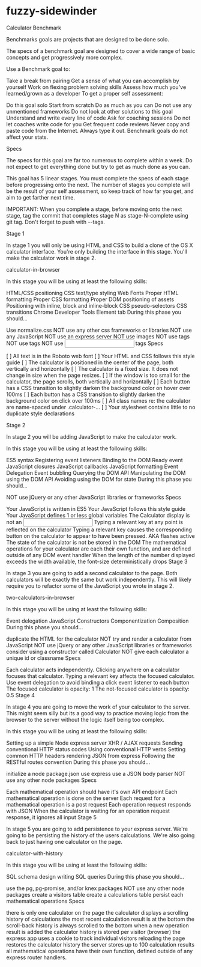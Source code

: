 # fuzzy-sidewinder

Calculator Benchmark

Benchmarks goals are projects that are designed to be done solo.

The specs of a benchmark goal are designed to cover a wide range of basic concepts and get progressively more complex.

Use a Benchmark goal to:

Take a break from pairing
Get a sense of what you can accomplish by yourself
Work on flexing problem solving skills
Assess how much you've learned/grown as a developer
To get a proper self assessment:

Do this goal solo
Start from scratch
Do as much as you can
Do not use any unmentioned frameworks
Do not look at other solutions to this goal
Understand and write every line of code
Ask for coaching sessions
Do not let coaches write code for you
Get frequent code reviews
Never copy and paste code from the Internet. Always type it out.
Benchmark goals do not affect your stats.

Specs

The specs for this goal are far too numerous to complete within a week. Do not expect to get everything done but try to get as much done as you can.

This goal has 5 linear stages. You must complete the specs of each stage before progressing onto the next. The number of stages you complete will be the result of your self assessment, so keep track of how far you get, and aim to get farther next time.

IMPORTANT: When you complete a stage, before moving onto the next stage, tag the commit that completes stage N as stage-N-complete using git tag. Don't forget to push with --tags.

Stage 1

In stage 1 you will only be using HTML and CSS to build a clone of the OS X calculator interface. You're only building the interface in this stage. You'll make the calculator work in stage 2.

calculator-in-browser

In this stage you will be using at least the following skills:

HTML/CSS positioning
CSS text/type styling
Web Fonts
Proper HTML formatting
Proper CSS formatting
Proper DOM positioning of assets
Positioning with inline, block and inline-block
CSS pseudo-selectors
CSS transitions
Chrome Developer Tools Element tab
During this phase you should…

Use normalize.css
NOT use any other css frameworks or libraries
NOT use any JavaScript
NOT use an express server
NOT use images
NOT use <table> tags
NOT use <form> tags
NOT use <input> tags
Specs

 [ ] All text is in the Roboto web font
 [ ] Your HTML and CSS follows this style guide
 [ ] The calculator is positioned in the center of the page, both vertically and horizontally
 [ ] The calculator is a fixed size. It does not change in size when the page resizes.
 [ ] If the window is too small for the calculator, the page scrolls, both vertically and horizontally
 [ ] Each button has a CSS transition to slightly darken the background color on hover over 100ms
 [ ] Each button has a CSS transition to slightly darken the background color on click over 100ms
 [ ] All class names re: the calculator are name-spaced under .calculator-…
 [ ] Your stylesheet contains little to no duplicate style declarations
 
 
Stage 2

In stage 2 you will be adding JavaScript to make the calculator work.

In this stage you will be using at least the following skills:

ES5 syntax
Registering event listeners
Binding to the DOM Ready event
JavaScript closures
JavaScript callbacks
JavaScript formatting
Event Delegation
Event bubbling
Querying the DOM API
Manipulating the DOM using the DOM API
Avoiding using the DOM for state
During this phase you should…

NOT use jQuery or any other JavaScript libraries or frameworks
Specs

 Your JavaScript is written in ES5
 Your JavaScript follows this style guide
 Your JavaScript defines 1 or less global variables
 The Calculator display is not an <input>
 Typing a relevant key at any point is reflected on the calculator
 Typing a relevant key causes the corresponding button on the calculator to appear to have been pressed. AKA flashes active
 The state of the calculator is not be stored in the DOM
 The mathematical operations for your calculator are each their own function, and are defined outside of any DOM event handler
 When the length of the number displayed exceeds the width available, the font-size deterministically drops
Stage 3

In stage 3 you are going to add a second calculator to the page. Both calculators will be exactly the same but work independently. This will likely require you to refactor some of the JavaScript you wrote in stage 2.

two-calculators-in-browser

In this stage you will be using at least the following skills:

Event delegation
JavaScript Constructors
Componentization
Composition
During this phase you should…

duplicate the HTML for the calculator
NOT try and render a calculator from JavaScript
NOT use jQuery or any other JavaScript libraries or frameworks
consider using a constructor called Calculator
NOT give each calculator a unique id or classname
Specs

 Each calculator acts independently.
 Clicking anywhere on a calculator focuses that calculator.
 Typing a relevant key affects the focused calculator.
 Use event delegation to avoid binding a click event listener to each button
 The focused calculator is opacity: 1
 The not-focused calculator is opacity: 0.5
Stage 4

In stage 4 you are going to move the work of your calculator to the server. This might seem silly but its a good way to practice moving logic from the browser to the server without the logic itself being too complex.

In this stage you will be using at least the following skills:

Setting up a simple Node express server
XHR / AJAX requests
Sending conventional HTTP status codes
Using conventional HTTP verbs
Setting common HTTP headers
rendering JSON from express
Following the RESTful routes convention
During this phase you should…

initialize a node package.json
use express
use a JSON body parser
NOT use any other node packages
Specs

 Each mathematical operation should have it's own API endpoint
 Each mathematical operation is done on the server
 Each request for a mathematical operation is a post request
 Each operation request responds with JSON
 When the calculator is waiting for an operation request response, it ignores all input
Stage 5

In stage 5 you are going to add persistence to your express server. We're going to be persisting the history of the users calculations. We're also going back to just having one calculator on the page.

calculator-with-history

In this stage you will be using at least the following skills:

SQL schema design
writing SQL queries
During this phase you should…

use the pg, pg-promise, and/or knex packages
NOT use any other node packages
create a visitors table
create a calculations table
persist each mathematical operations
Specs

 there is only one calculator on the page
 the calculator displays a scrolling history of calculations
 the most recent calculation result is at the bottom
 the scroll-back history is always scrolled to the bottom when a new operation result is added
 the calculator history is stored per visitor (browser)
 the express app uses a cookie to track individual visitors
 reloading the page restores the calculator history
 the server stores up to 100 calculation results
 all mathematical operations have their own function, defined outside of any express router handlers.
